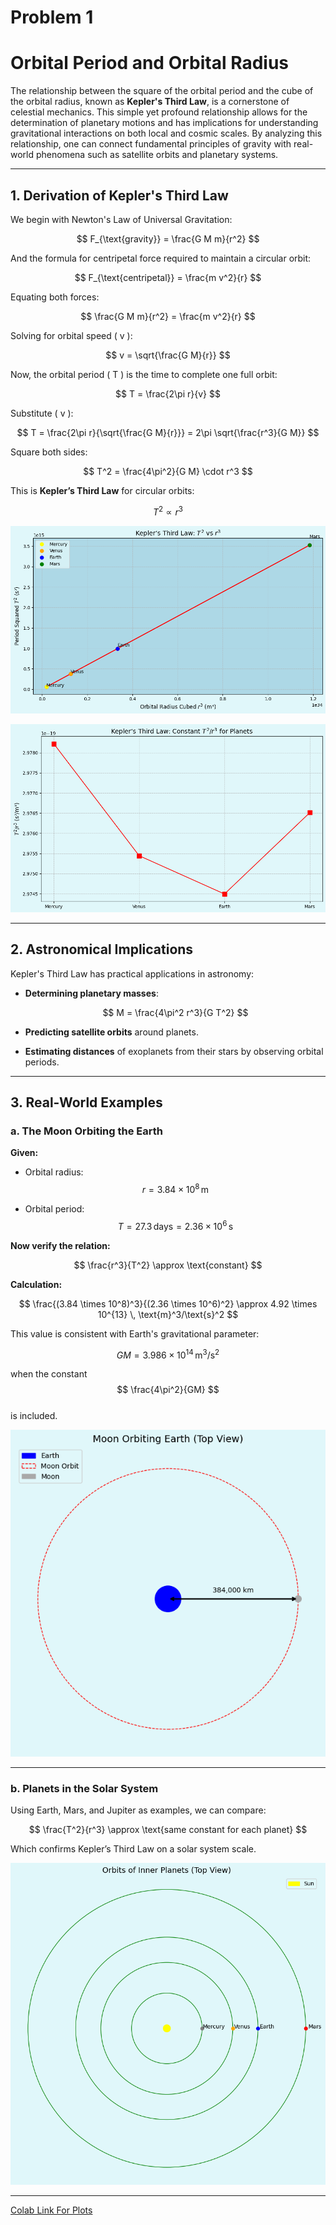 # Problem 1
# Orbital Period and Orbital Radius



The relationship between the square of the orbital period and the cube of the orbital radius, known as **Kepler's Third Law**, is a cornerstone of celestial mechanics. This simple yet profound relationship allows for the determination of planetary motions and has implications for understanding gravitational interactions on both local and cosmic scales. By analyzing this relationship, one can connect fundamental principles of gravity with real-world phenomena such as satellite orbits and planetary systems.

---

## 1. Derivation of Kepler's Third Law

We begin with Newton's Law of Universal Gravitation:

$$
F_{\text{gravity}} = \frac{G M m}{r^2}
$$

And the formula for centripetal force required to maintain a circular orbit:

$$
F_{\text{centripetal}} = \frac{m v^2}{r}
$$

Equating both forces:

$$
\frac{G M m}{r^2} = \frac{m v^2}{r}
$$

Solving for orbital speed \( v \):

$$
v = \sqrt{\frac{G M}{r}}
$$

Now, the orbital period \( T \) is the time to complete one full orbit:

$$
T = \frac{2\pi r}{v}
$$

Substitute \( v \):

$$
T = \frac{2\pi r}{\sqrt{\frac{G M}{r}}} = 2\pi \sqrt{\frac{r^3}{G M}}
$$

Square both sides:

$$
T^2 = \frac{4\pi^2}{G M} \cdot r^3
$$

This is **Kepler’s Third Law** for circular orbits:

$$
T^2 \propto r^3
$$

![alt text](image-4.png)

![alt text](image-1.png)

---

## 2. Astronomical Implications

Kepler's Third Law has practical applications in astronomy:

- **Determining planetary masses**:

  $$
  M = \frac{4\pi^2 r^3}{G T^2}
  $$

- **Predicting satellite orbits** around planets.
- **Estimating distances** of exoplanets from their stars by observing orbital periods.

---

## 3. Real-World Examples

### a. The Moon Orbiting the Earth

**Given:**

- Orbital radius:  
  $$
  r = 3.84 \times 10^8 \, \text{m}
  $$

- Orbital period:  
  $$
  T = 27.3 \, \text{days} = 2.36 \times 10^6 \, \text{s}
  $$

**Now verify the relation:**

$$
\frac{r^3}{T^2} \approx \text{constant}
$$

**Calculation:**

$$
\frac{(3.84 \times 10^8)^3}{(2.36 \times 10^6)^2} \approx 4.92 \times 10^{13} \, \text{m}^3/\text{s}^2
$$

This value is consistent with Earth's gravitational parameter:

$$
GM = 3.986 \times 10^{14} \, \text{m}^3/\text{s}^2
$$

when the constant  
$$
\frac{4\pi^2}{GM}
$$  
is included.

![alt text](image-2.png)

---

### b. Planets in the Solar System

Using Earth, Mars, and Jupiter as examples, we can compare:

$$
\frac{T^2}{r^3} \approx \text{same constant for each planet}
$$

Which confirms Kepler’s Third Law on a solar system scale.

![alt text](image-3.png)

---
[Colab Link For Plots](https://colab.research.google.com/drive/1oJIgQAWN5WBpZEPSukw1fkTnO9O2l9qL?usp=sharing)